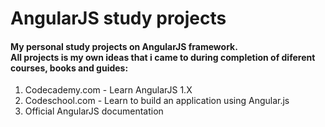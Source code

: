 # AngularJS study projects
<h4>My personal study projects on AngularJS framework.<br>All projects is my own ideas that i came to during completion of diferent courses, books and guides:</h4>
<ol>
	<li>Codecademy.com - Learn AngularJS 1.X</li>
	<li>Codeschool.com - Learn to build an application using Angular.js</li>
	<li>Official AngularJS documentation</li>
</ol>
